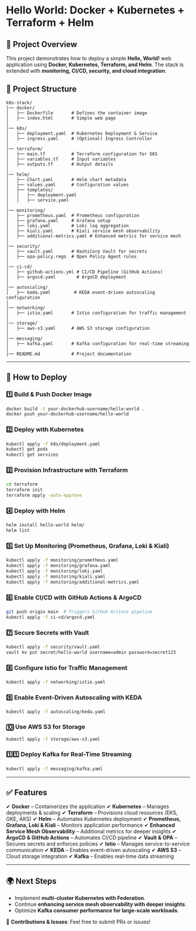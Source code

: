 # **Hello World: Docker + Kubernetes + Terraform + Helm**

## **📌 Project Overview**

This project demonstrates how to deploy a simple **Hello, World!** web application using **Docker, Kubernetes, Terraform, and Helm**. The stack is extended with **monitoring, CI/CD, security, and cloud integration**.

## **📂 Project Structure**

```
k8s-stack/
│── docker/
│   ├── Dockerfile       # Defines the container image
│   ├── index.html       # Simple web page
│
│── k8s/
│   ├── deployment.yaml  # Kubernetes Deployment & Service
│   ├── ingress.yaml     # (Optional) Ingress Controller
│
│── terraform/
│   ├── main.tf          # Terraform configuration for EKS
│   ├── variables.tf     # Input variables
│   ├── outputs.tf       # Output details
│
│── helm/
│   ├── Chart.yaml       # Helm chart metadata
│   ├── values.yaml      # Configuration values
│   ├── templates/
│   │   ├── deployment.yaml
│   │   ├── service.yaml
│
│── monitoring/
│   ├── prometheus.yaml  # Prometheus configuration
│   ├── grafana.yaml     # Grafana setup
│   ├── loki.yaml        # Loki log aggregation
│   ├── kiali.yaml       # Kiali service mesh observability
│   ├── additional-metrics.yaml # Enhanced metrics for service mesh
│
│── security/
│   ├── vault.yaml       # HashiCorp Vault for secrets
│   ├── opa-policy.rego  # Open Policy Agent rules
│
│── ci-cd/
│   ├── github-actions.yml # CI/CD Pipeline (GitHub Actions)
│   ├── argocd.yaml        # ArgoCD deployment
│
│── autoscaling/
│   ├── keda.yaml         # KEDA event-driven autoscaling configuration
│
│── networking/
│   ├── istio.yaml       # Istio configuration for traffic management
│
│── storage/
│   ├── aws-s3.yaml      # AWS S3 storage configuration
│
│── messaging/
│   ├── kafka.yaml       # Kafka configuration for real-time streaming
│
│── README.md            # Project documentation
```

---

## **🚀 How to Deploy**

### **1️⃣ Build & Push Docker Image**

```sh
docker build -t your-dockerhub-username/hello-world .
docker push your-dockerhub-username/hello-world
```

### **2️⃣ Deploy with Kubernetes**

```sh
kubectl apply -f k8s/deployment.yaml
kubectl get pods
kubectl get services
```

### **3️⃣ Provision Infrastructure with Terraform**

```sh
cd terraform
terraform init
terraform apply -auto-approve
```

### **4️⃣ Deploy with Helm**

```sh
helm install hello-world helm/
helm list
```

### **5️⃣ Set Up Monitoring (Prometheus, Grafana, Loki & Kiali)**

```sh
kubectl apply -f monitoring/prometheus.yaml
kubectl apply -f monitoring/grafana.yaml
kubectl apply -f monitoring/loki.yaml
kubectl apply -f monitoring/kiali.yaml
kubectl apply -f monitoring/additional-metrics.yaml
```

### **6️⃣ Enable CI/CD with GitHub Actions & ArgoCD**

```sh
git push origin main  # Triggers GitHub Actions pipeline
kubectl apply -f ci-cd/argocd.yaml
```

### **7️⃣ Secure Secrets with Vault**

```sh
kubectl apply -f security/vault.yaml
vault kv put secret/hello-world username=admin password=secret123
```

### **8️⃣ Configure Istio for Traffic Management**

```sh
kubectl apply -f networking/istio.yaml
```

### **9️⃣ Enable Event-Driven Autoscaling with KEDA**

```sh
kubectl apply -f autoscaling/keda.yaml
```

### **🔟 Use AWS S3 for Storage**

```sh
kubectl apply -f storage/aws-s3.yaml
```

### **1️⃣1️⃣ Deploy Kafka for Real-Time Streaming**

```sh
kubectl apply -f messaging/kafka.yaml
```

---

## **✅ Features**

✔ **Docker** – Containerizes the application
✔ **Kubernetes** – Manages deployments & scaling
✔ **Terraform** – Provisions cloud resources (EKS, GKE, AKS)
✔ **Helm** – Automates Kubernetes deployment
✔ **Prometheus, Grafana, Loki & Kiali** – Monitors application performance
✔ **Enhanced Service Mesh Observability** – Additional metrics for deeper insights
✔ **ArgoCD & GitHub Actions** – Automates CI/CD pipeline
✔ **Vault & OPA** – Secures secrets and enforces policies
✔ **Istio** – Manages service-to-service communication
✔ **KEDA** – Enables event-driven autoscaling
✔ **AWS S3** – Cloud storage integration
✔ **Kafka** – Enables real-time data streaming

---

## **🌍 Next Steps**

- Implement **multi-cluster Kubernetes with Federation**.
- Continue **enhancing service mesh observability with deeper insights**.
- Optimize **Kafka consumer performance for large-scale workloads**.

🔗 **Contributions & Issues**: Feel free to submit PRs or issues!

